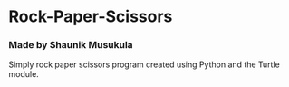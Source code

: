 # Rock-Paper-Scissors
### Made by Shaunik Musukula

Simply rock paper scissors program created using Python and the Turtle module.
